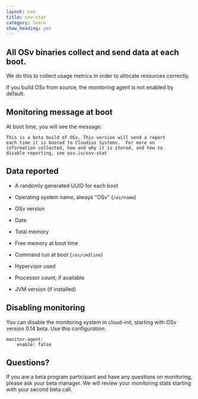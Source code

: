 ```yaml
---
layout: nav
title: osv-stat
category: learn
show_heading: yes
---
```


## All OSv binaries collect and send data at each boot.

We do this to collect usage metrics in order to allocate resources correctly.

If you build OSv from source, the monitoring agent is not enabled by default.

## Monitoring message at boot

At boot time, you will see the message:

```
This is a beta build of OSv. This version will send a report 
each time it is booted to Cloudius Systems.  For more on
information collected, how and why it is stored, and how to 
disable reporting, see osv.io/osv-stat
```

## Data reported

 * A randomly generated UUID for each boot

 * Operating system name, always "OSv" (`/os/name`)

 * OSv version

 * Date

 * Total memory

 * Free memory at boot time

 * Command run at boot (`/os/cmdline`)

 * Hypervisor used

 * Processor count, if available

 * JVM version (if installed)


## Disabling monitoring

You can disable the monitoring system in cloud-init, starting with OSv version 0.14 beta.  Use this configuration:

	monitor-agent:
		enable: false


## Questions?

If you are a beta program participant and have any questions on monitoring, please ask your beta manager.  We will review your monitoring stats starting with your second beta call.

